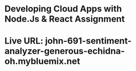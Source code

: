 # Developing Cloud Apps with Node.Js & React Assignment
# Live URL: john-691-sentiment-analyzer-generous-echidna-oh.mybluemix.net
